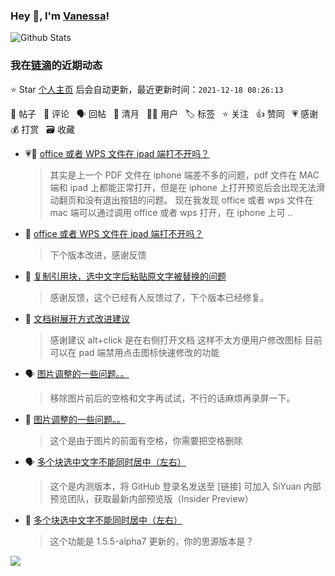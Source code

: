 ### Hey 👋, I'm [Vanessa](http://vanessa.b3log.org/)!

![Github Stats](https://github-readme-stats.vercel.app/api?username=Vanessa219&show_icons=true)

<!--events start -->

### 我在[链滴](https://ld246.com)的近期动态

⭐️ Star [个人主页](https://github.com/Vanessa219/Vanessa219) 后会自动更新，最近更新时间：`2021-12-18 08:26:13`

📝 帖子 &nbsp; 💬 评论 &nbsp; 🗣 回帖 &nbsp; 🌙 清月 &nbsp; 👨‍💻 用户 &nbsp; 🏷️ 标签 &nbsp; ⭐️ 关注 &nbsp; 👍 赞同 &nbsp; 💗 感谢 &nbsp; 💰 打赏 &nbsp; 🗃 收藏

* 💗📝 [office 或者 WPS 文件在 ipad 端打不开吗？](https://ld246.com/article/1639664148520)

  > 其实是上一个 PDF 文件在 iphone 端差不多的问题，pdf 文件在 MAC 端和 ipad 上都能正常打开，但是在 iphone 上打开预览后会出现无法滑动翻页和没有退出按钮的问题。 现在我发现 office 或者 wps 文件在 mac 端可以通过调用 office 或者 wps 打开，在 iphone 上可 ..
* 💬 [office 或者 WPS 文件在 ipad 端打不开吗？](https://ld246.com/article/1639664148520/comment/1639742913228#comments)

  > 下个版本改进，感谢反馈
* 💬 [复制引用块，选中文字后粘贴原文字被替换的问题](https://ld246.com/article/1639661624732/comment/1639674921736#comments)

  > 感谢反馈，这个已经有人反馈过了，下个版本已经修复。
* 💬 [文档树展开方式改进建议](https://ld246.com/article/1639531407063/comment/1639587019298#comments)

  > 感谢建议 alt+click 是在右侧打开文档 这样不太方便用户修改图标 目前可以在 pad 端禁用点击图标快速修改的功能
* 🗣 [图片调整的一些问题。。](https://ld246.com/article/1639576851765/comment/1639579120803#comments)

  > 移除图片前后的空格和文字再试试，不行的话麻烦再录屏一下。
* 💬 [图片调整的一些问题。。](https://ld246.com/article/1639576851765/comment/1639578959009#comments)

  > 这个是由于图片的前面有空格，你需要把空格删除
* 🗣 [多个块选中文字不能同时居中（左右）](https://ld246.com/article/1639502265027/comment/1639550066916#comments)

  > 这个是内测版本，将 GitHub 登录名发送至 [链接] 可加入 SiYuan 内部预览团队，获取最新内部预览版（Insider Preview）
* 💬 [多个块选中文字不能同时居中（左右）](https://ld246.com/article/1639502265027/comment/1639529426754#comments)

  > 这个功能是 1.5.5-alpha7 更新的，你的思源版本是？


<!--events end -->

<a title="Hits" target="_blank" href="https://github.com/Vanessa219/Vanessa219"><img src="https://hits.b3log.org/Vanessa219/Vanessa219.svg"></a>
